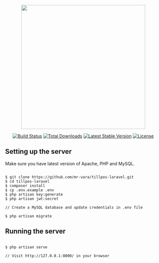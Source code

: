 <p align="center"><img src="https://res.cloudinary.com/dtfbvvkyp/image/upload/v1566331377/laravel-logolockup-cmyk-red.svg" width="400"></p>

<p align="center">
<a href="https://travis-ci.org/laravel/framework"><img src="https://travis-ci.org/laravel/framework.svg" alt="Build Status"></a>
<a href="https://packagist.org/packages/laravel/framework"><img src="https://poser.pugx.org/laravel/framework/d/total.svg" alt="Total Downloads"></a>
<a href="https://packagist.org/packages/laravel/framework"><img src="https://poser.pugx.org/laravel/framework/v/stable.svg" alt="Latest Stable Version"></a>
<a href="https://packagist.org/packages/laravel/framework"><img src="https://poser.pugx.org/laravel/framework/license.svg" alt="License"></a>
</p>

## Setting up the server

Make sure you have latest version of Apache, PHP and MySQL.

```#!/bin/sh

$ git clone https://github.com/mr-vara/tillpos-laravel.git
$ cd tillpos-laravel
$ composer install
$ cp .env.example .env
$ php artisan key:generate
$ php artisan jwt:secret

// Create a MySQL database and update credentials in .env file

$ php artisan migrate
```

## Running the server
```#!/bin/sh

$ php artisan serve

// Visit http://127.0.0.1:8000/ in your browser
```
